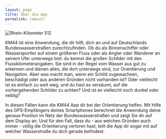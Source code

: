 ```yaml
---
layout: page
title: Über die App
permalink: /about/
---
```


![Rhein-Kilometer 512]( /assets/rhine-512.png )
 
KM44 ist eine Anwendung, die dir hilft, dich an und auf Deutschlands Bundeswasserstraßen zurechtzufinden. Ob du als Binnenschiffer oder Wassersportler auf einem größeren Fluss oder als  Angler oder Wanderer an seinem Ufer unterwegs bist: du kennst die großen Schilder mit den Flusskilometerangaben. Sie sind in der Regel vom Wasser aus gut zu erkennen und dienen allen, die dort unterwegs sind, zur Orientierung und Navigation. Aber was macht man, wenn ein Schild zugewachsen, beschädigt oder aus anderen Gründen nicht vorhanden ist? Oder vielleicht ist es einfach zu weit weg, und du hast es versäumt, auf die vorhergehenden Schilder zu achten? Und ist es vielleicht noch dunkel oder neblig?

In diesen Fällen kann die KM44 App dir bei der Orientierung helfen. Mit Hilfe des GPS-Empfängers deines Smartphones berechnet die Anwendung deine genaue Position im Netz der Bundeswasserstraßen und zeigt Sie dir auf dem Display an. Und für den Fall, dass du - aus welchen Gründen auch immer - völlig die Orientierung verloren hast, teilt die App dir sogar mit auf welcher Wasserstraße du dich gerade befindest.


